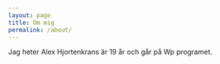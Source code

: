 ```yaml
---
layout: page
title: Om mig
permalink: /about/
---
```


Jag heter Alex Hjortenkrans är 19 år och går på Wp programet. 

